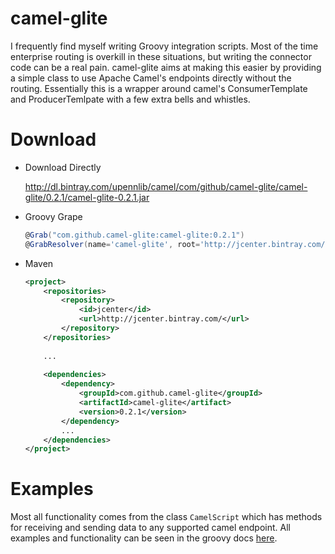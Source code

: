 camel-glite
============

I frequently find myself writing Groovy integration scripts.  Most of the
time enterprise routing is overkill in these situations, but writing
the connector code can be a real pain.  camel-glite aims at
making this easier by providing a simple class to use Apache Camel's
endpoints directly without the routing.  Essentially this is a wrapper
around camel's ConsumerTemplate and ProducerTemlpate with a few extra 
bells and whistles.

Download
========
* Download Directly

    http://dl.bintray.com/upennlib/camel/com/github/camel-glite/camel-glite/0.2.1/camel-glite-0.2.1.jar

* Groovy Grape

    ```groovy
    @Grab("com.github.camel-glite:camel-glite:0.2.1")
    @GrabResolver(name='camel-glite', root='http://jcenter.bintray.com/')    
    ```

* Maven

    ```xml
    <project>
        <repositories>
            <repository>
                <id>jcenter</id>
                <url>http://jcenter.bintray.com/</url>
            </repository>
        </repositories>
        
        ...
        
        <dependencies>
            <dependency>
                <groupId>com.github.camel-glite</groupId>
                <artifactId>camel-glite</artifact>
                <version>0.2.1</version>
            </dependency>
            ...
        </dependencies>
    </project>
    ```


Examples
========

Most all functionality comes from the class `CamelScript` which has
methods for receiving and sending data to any supported camel endpoint.
All examples and functionality can be seen in the groovy docs [here](http://tbarker9.github.io/camel-glite/groovydoc/).

